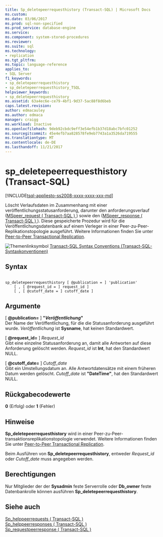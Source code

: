 ```yaml
---
title: Sp_deletepeerrequesthistory (Transact-SQL) | Microsoft Docs
ms.custom: 
ms.date: 03/06/2017
ms.prod: sql-non-specified
ms.prod_service: database-engine
ms.service: 
ms.component: system-stored-procedures
ms.reviewer: 
ms.suite: sql
ms.technology:
- replication
ms.tgt_pltfrm: 
ms.topic: language-reference
applies_to:
- SQL Server
f1_keywords:
- sp_deletepeerrequesthistory
- sp_deletepeerrequesthistory_TSQL
helpviewer_keywords:
- sp_deletepeerrequesthistory
ms.assetid: 63a4ec6e-ce79-4bf1-9d37-5ac88f8d6beb
caps.latest.revision: 
author: edmacauley
ms.author: edmaca
manager: craigg
ms.workload: Inactive
ms.openlocfilehash: 9deb92cbdc9eff3e54efb1b37d18abc7bfc01252
ms.sourcegitcommit: 45e4efb7aa828578fe9eb7743a1a3526da719555
ms.translationtype: MT
ms.contentlocale: de-DE
ms.lasthandoff: 11/21/2017
---
```

# <a name="spdeletepeerrequesthistory-transact-sql"></a>sp_deletepeerrequesthistory (Transact-SQL)
[!INCLUDE[tsql-appliesto-ss2008-xxxx-xxxx-xxx-md](../../includes/tsql-appliesto-ss2008-xxxx-xxxx-xxx-md.md)]

  Löscht Verlaufsdaten im Zusammenhang mit einer veröffentlichungsstatusanforderung, darunter den anforderungsverlauf ([MSpeer_request &#40; Transact-SQL &#41; ](../../relational-databases/system-tables/mspeer-request-transact-sql.md)) sowie den ([MSpeer_response &#40; Transact-SQL &#41; ](../../relational-databases/system-tables/mspeer-response-transact-sql.md)). Diese gespeicherte Prozedur wird für die Veröffentlichungsdatenbank auf einem Verleger in einer Peer-zu-Peer-Replikationstopologie ausgeführt. Weitere Informationen finden Sie unter [Peer-to-Peer Transactional Replication](../../relational-databases/replication/transactional/peer-to-peer-transactional-replication.md).  
  
 ![Themenlinksymbol](../../database-engine/configure-windows/media/topic-link.gif "Topic link icon") [Transact-SQL Syntax Conventions (Transact-SQL-Syntaxkonventionen)](../../t-sql/language-elements/transact-sql-syntax-conventions-transact-sql.md)  
  
## <a name="syntax"></a>Syntax  
  
```  
  
sp_deletepeerrequesthistory [ @publication = ] 'publication'  
    [ , [ @request_id = ] request_id ]  
    [ , [ @cutoff_date = ] cutoff_date ]  
```  
  
## <a name="arguments"></a>Argumente  
 [  **@publication=** ] **"***Veröffentlichung***"**  
 Der Name der Veröffentlichung, für die die Statusanforderung ausgeführt wurde. *Veröffentlichung* ist **Sysname**, hat keinen Standardwert.  
  
 [  **@request_id=** ] *Request_id*  
 Gibt eine einzelne Statusanforderung an, damit alle Antworten auf diese Anforderung gelöscht werden. *Request_id* ist **Int**, hat den Standardwert NULL.  
  
 [  **@cutoff_date=** ] *Cutoff_date*  
 Gibt ein Umstellungsdatum an. Alle Antwortdatensätze mit einem früheren Datum werden gelöscht. *Cutoff_date* ist **"DateTime"**, hat den Standardwert NULL.  
  
## <a name="return-code-values"></a>Rückgabecodewerte  
 **0** (Erfolg) oder **1** (Fehler)  
  
## <a name="remarks"></a>Hinweise  
 **Sp_deletepeerrequesthistory** wird in einer Peer-zu-Peer-transaktionsreplikationstopologie verwendet. Weitere Informationen finden Sie unter [Peer-to-Peer Transactional Replication](../../relational-databases/replication/transactional/peer-to-peer-transactional-replication.md).  
  
 Beim Ausführen von **Sp_deletepeerrequesthistory**, entweder *Request_id* oder *Cutoff_date* muss angegeben werden.  
  
## <a name="permissions"></a>Berechtigungen  
 Nur Mitglieder der der **Sysadmin** feste Serverrolle oder **Db_owner** feste Datenbankrolle können ausführen **Sp_deletepeerrequesthistory**.  
  
## <a name="see-also"></a>Siehe auch  
 [Sp_helppeerrequests &#40; Transact-SQL &#41;](../../relational-databases/system-stored-procedures/sp-helppeerrequests-transact-sql.md)   
 [Sp_helppeerresponses &#40; Transact-SQL &#41;](../../relational-databases/system-stored-procedures/sp-helppeerresponses-transact-sql.md)   
 [Sp_requestpeerresponse &#40; Transact-SQL &#41;](../../relational-databases/system-stored-procedures/sp-requestpeerresponse-transact-sql.md)  
  
  

